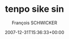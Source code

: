 ---
title: 'tenpo sike sin'
posts: 1
hash: 'uAPJane5'
author: 'François SCHWICKER'
date: 2007-12-31T15:36:33+00:00
sources:
  - https://tokipona.yahoogroups.narkive.com/uAPJane5
---